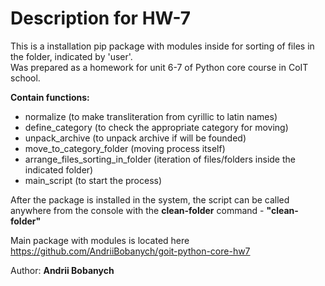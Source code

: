 # Description for HW-7

This is a installation pip package with modules inside for sorting of files in the folder, indicated by 'user'.  
Was prepared as a homework for unit 6-7 of Python core course in CoIT school.

**Contain functions:**  
* normalize (to make transliteration from cyrillic to latin names)
* define_category (to check the appropriate category for moving)
* unpack_archive (to unpack archive if will be founded)
* move_to_category_folder (moving process itself)
* arrange_files_sorting_in_folder (iteration of files/folders inside the indicated folder)
* main_script (to start the process)

After the package is installed in the system, 
the script can be called anywhere 
from the console with the **clean-folder** command - **"clean-folder"**


Main package with modules is located here  
https://github.com/AndriiBobanych/goit-python-core-hw7


Author: <b>Andrii Bobanych<b>